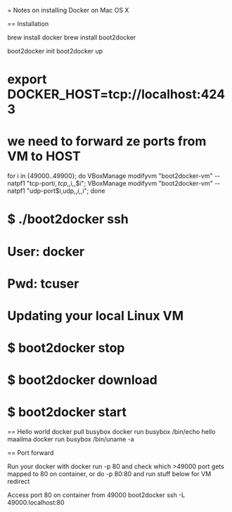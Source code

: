 = Notes on installing Docker on Mac OS X

== Installation

brew install docker
brew install boot2docker

boot2docker init
boot2docker up
# export DOCKER_HOST=tcp://localhost:4243

# we need to forward ze ports from VM to HOST
for i in {49000..49900}; do
 VBoxManage modifyvm "boot2docker-vm" --natpf1 "tcp-port$i,tcp,,$i,,$i";
 VBoxManage modifyvm "boot2docker-vm" --natpf1 "udp-port$i,udp,,$i,,$i";
done

# $ ./boot2docker ssh
# User: docker
# Pwd:  tcuser

# Updating your local Linux VM
# $ boot2docker stop
# $ boot2docker download
# $ boot2docker start

== Hello world
docker pull busybox
docker run busybox /bin/echo hello maailma
docker run busybox /bin/uname -a

== Port forward

Run your docker with docker run -p 80 and check which >49000 port gets mapped to 80 on container,
or do -p 80:80 and run stuff below for VM redirect

Access port 80 on container from 49000
boot2docker ssh -L 49000:localhost:80
